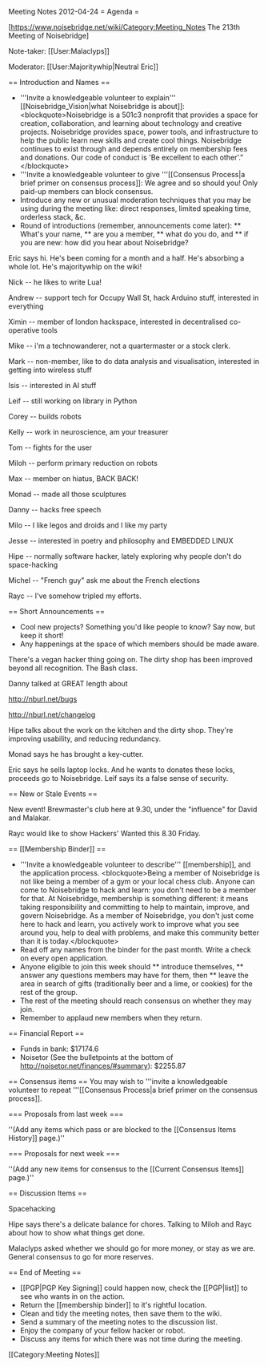 Meeting Notes 2012-04-24 
 = Agenda =

[https://www.noisebridge.net/wiki/Category:Meeting_Notes The 213th Meeting of Noisebridge]

Note-taker: [[User:Malaclyps]]

Moderator: [[User:Majoritywhip|Neutral Eric]]
 
== Introduction and Names ==

* '''Invite a knowledgeable volunteer to explain''' [[Noisebridge_Vision|what Noisebridge is about]]:
&lt;blockquote>Noisebridge is a 501c3 nonprofit that provides a space for creation, collaboration, and learning about technology and creative projects. Noisebridge provides space, power tools, and infrastructure to help the public learn new skills and create cool things. Noisebridge continues to exist through and depends entirely on membership fees and donations. Our code of conduct is 'Be excellent to each other'."&lt;/blockquote>
* '''Invite a knowledgeable volunteer to give '''[[Consensus Process|a brief primer on consensus process]]: We agree and so should you! Only paid-up members can block consensus.
* Introduce any new or unusual moderation techniques that you may be using during the meeting like: direct responses, limited speaking time, orderless stack, &amp;c.
* Round of introductions (remember, announcements come later):
** What's your name, 
** are you a member,
** what do you do, and
** if you are new: how did you hear about Noisebridge?

Eric says hi. He's been coming for a month and a half. He's absorbing a whole lot. He's majoritywhip on the wiki!

Nick -- he likes to write Lua!

Andrew -- support tech for Occupy Wall St, hack Arduino stuff, interested in everything

Ximin -- member of london hackspace, interested in decentralised co-operative tools

Mike -- i'm a technowanderer, not a quartermaster or a stock clerk.

Mark -- non-member, like to do data analysis and visualisation, interested in getting into wireless stuff

Isis -- interested in AI stuff

Leif -- still working on library in Python

Corey -- builds robots

Kelly -- work in neuroscience, am your treasurer

Tom -- fights for the user

Miloh -- perform primary reduction on robots

Max -- member on hiatus, BACK BACK! 

Monad -- made all those sculptures

Danny -- hacks free speech

Milo -- I like legos and droids and I like my party

Jesse -- interested in poetry and philosophy and EMBEDDED
LINUX

Hipe -- normally software hacker, lately exploring why people don't do space-hacking

Michel -- "French guy" ask me about the French elections

Rayc -- I've somehow tripled my efforts.

== Short Announcements ==

* Cool new projects? Something you'd like people to know? Say now, but keep it short!
* Any happenings at the space of which members should be made aware.

There's a vegan hacker thing going on. The dirty shop has been improved beyond all recognition. The Bash class.

Danny talked at GREAT length about 

http://nburl.net/bugs

http://nburl.net/changelog

Hipe talks about the work on the kitchen and the dirty
shop. They're improving usability, and reducing redundancy.

Monad says he has brought a key-cutter.

Eric says he sells laptop locks. And he wants to donates
these locks, proceeds go to Noisebridge. Leif says its a
false sense of security.

== New or Stale Events ==

New event! Brewmaster's club here at 9.30, under the "influence" for David and Malakar.

Rayc would like to show Hackers' Wanted this 8.30 Friday.

== [[Membership Binder]] ==
* '''Invite a knowledgeable volunteer to describe''' [[membership]], and the application process.
&lt;blockquote>Being a member of Noisebridge is not like being a member of a gym or your local chess club. Anyone can come to Noisebridge to hack and learn: you don't need to be a member for that. At Noisebridge, membership is something different: it means taking responsibility and committing to help to maintain, improve, and govern Noisebridge. As a member of Noisebridge, you don't just come here to hack and learn, you actively work to improve what you see around you, help to deal with problems, and make this community better than it is today.&lt;/blockquote>
* Read off any names from the binder for the past month. Write a check on every open application.
* Anyone eligible to join this week should
** introduce themselves,
** answer any questions members may have for them, then
** leave the area in search of gifts (traditionally beer and a lime, or cookies) for the rest of the group.
* The rest of the meeting should reach consensus on whether they may join.
* Remember to applaud new members when they return.

== Financial Report ==
* Funds in bank: $17174.6
* Noisetor (See the bulletpoints at the bottom of http://noisetor.net/finances/#summary): $2255.87

== Consensus items ==
You may wish to '''invite a knowledgeable volunteer to repeat '''[[Consensus Process|a brief primer on the consensus process]].

=== Proposals from last week ===

''(Add any items which pass or are blocked to the [[Consensus Items History]] page.)''

=== Proposals for next week ===

''(Add any new items for consensus to the [[Current Consensus Items]] page.)''

== Discussion Items ==

Spacehacking

Hipe says there's a delicate balance for chores. Talking to Miloh and Rayc about how to show what things get done.

Malaclyps asked whether we should go for more money, or stay as we are. General consensus to go for more reserves.

== End of Meeting ==
* [[PGP|PGP Key Signing]] could happen now, check the [[PGP|list]] to see who wants in on the action.
* Return the [[membership binder]] to it's rightful location.
* Clean and tidy the meeting notes, then save them to the wiki.
* Send a summary of the meeting notes to the discussion list.
* Enjoy the company of your fellow hacker or robot.
* Discuss any items for which there was not time during the meeting.

[[Category:Meeting Notes]]
